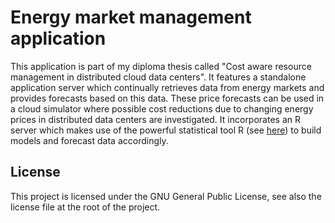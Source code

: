 # Energy market management application


This application is part of my diploma thesis called "Cost aware resource management in distributed cloud data centers". 
It features a standalone application server which continually retrieves data from energy markets and provides forecasts based on this data. 
These price forecasts can be used in a cloud simulator where possible cost reductions due to changing energy prices in distributed data centers are investigated. 
It incorporates an R server which makes use of the powerful statistical tool R (see <a href="http://www.r-project.org/">here</a>) to build models and forecast data accordingly. 



## License

This project is licensed under the GNU General Public License, see also the license file at the root of the project. 
